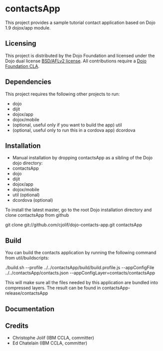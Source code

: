# contactsApp

This project provides a sample tutorial contact application based on Dojo 1.9 dojox/app module.

## Licensing

This project is distributed by the Dojo Foundation and licensed under the Dojo dual license [BSD/AFLv2 license](http://dojotoolkit.org/license).
All contributions require a [Dojo Foundation CLA](http://dojofoundation.org/about/claForm).

## Dependencies

This project requires the following other projects to run:
 * dojo
 * dijit
 * dojox/app
 * dojox/mobile
 * (optional, useful only if you want to build the app) util
 * (optional, useful only to run this in a cordova app) dcordova

## Installation

* Manual installation by dropping contactsApp as a sibling of the Dojo dojo directory:
 * contactsApp
 * dojo
 * dijit
 * dojox/app
 * dojox/mobile
 * util (optional)
 * dcordova (optional)

 To install the latest master, go to the root Dojo installation directory and clone contactsApp from github

 git clone git://github.com/cjolif/dojo-contacts-app.git contactsApp

## Build

You can build the contacts application by running the following command from util/buildscripts:

./build.sh --profile ../../contactsApp/build/build.profile.js
  --appConfigFile ../../contactsApp/contacts.json
  --appConfigLayer=contacts/contactsApp

This will make sure all the files needed by this application are bundled into compressed layers. The result can be
found in contactsApp-release/contactsApp

## Documentation

## Credits

* Christophe Jolif (IBM CCLA, committer)
* Ed Chatelain (IBM CCLA, committer)
